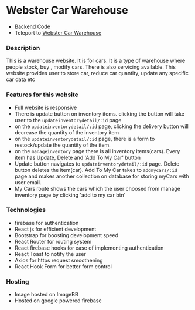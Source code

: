# Webster Car Warehouse

- [Backend Code](https://github.com/ThakurSaad/webster-car-warehouse-backend)
- Teleport to [Webster Car Warehouse](https://webster-car-warehouse.web.app)

### Description

This is a warehouse website. It is for cars. It is a type of warehouse where people stock, buy , modify cars. There is also servicing available. This website provides user to store car, reduce car quantity, update any specific car data etc

### Features for this website

- Full website is responsive
- There is update button on inventory items. clicking the button will take user to the `updateinventorydetail/:id` page
- on the `updateinventorydetail/:id` page, clicking the delivery button will decrease the quantity of the inventory item
- on the `updateinventorydetail/:id` page, there is a form to restock/update the quantity of the item.
- on the `manageinventory` page there is all inventory items(cars). Every item has Update, Delete and 'Add To My Car' button
- Update button navigates to `updateinventorydetail/:id` page. Delete button deletes the item(car). Add To My Car takes to `addmycars/:id` page and makes another collection on database for storing myCars with user email.
- My Cars route shows the cars which the user choosed from manage inventory page by clicking 'add to my car btn'

### Technologies

- firebase for authentication
- React js for efficient development
- Bootstrap for boosting development speed
- React Router for routing system
- React firebase hooks for ease of implementing authentication
- React Toast to notify the user
- Axios for https request smoothening
- React Hook Form for better form control

### Hosting

- Image hosted on ImageBB
- Hosted on google powered firebase
